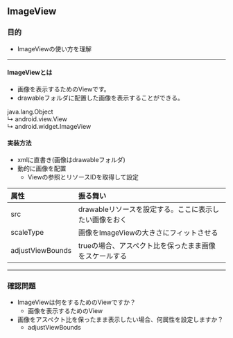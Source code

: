 ## ImageView

### 目的
* ImageViewの使い方を理解

---
#### ImageViewとは
* 画像を表示するためのViewです。
* drawableフォルダに配置した画像を表示することができる。

java.lang.Object
<br>   ↳    android.view.View
<br>       ↳    android.widget.ImageView

#### 実装方法
* xmlに直書き(画像はdrawableフォルダ)
* 動的に画像を配置
  * Viewの参照とリソースIDを取得して設定

|属性|振る舞い|
|:--|:--|
|src|drawableリソースを設定する。ここに表示したい画像をおく|
|scaleType|画像をImageViewの大きさにフィットさせる|
|adjustViewBounds|trueの場合、アスペクト比を保ったまま画像をスケールする|

---
### 確認問題
* ImageViewは何をするためのViewですか？
  * 画像を表示するためのView
* 画像をアスペクト比を保ったまま表示したい場合、何属性を設定しますか？
  * adjustViewBounds
